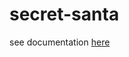 # secret-santa

see documentation [here](https://intelligent-eclipse-e7e.notion.site/Documentation-Secret-Santa-publique-a0690b508b65476ba22fd7cc0267289e)

